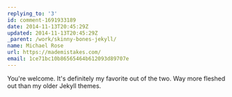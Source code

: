 ```yaml
---
replying_to: '3'
id: comment-1691933189
date: 2014-11-13T20:45:29Z
updated: 2014-11-13T20:45:29Z
_parent: /work/skinny-bones-jekyll/
name: Michael Rose
url: https://mademistakes.com/
email: 1ce71bc10b86565464b612093d89707e
---
```


You're welcome. It's definitely my favorite out of the two. Way more
fleshed out than my older Jekyll themes.
